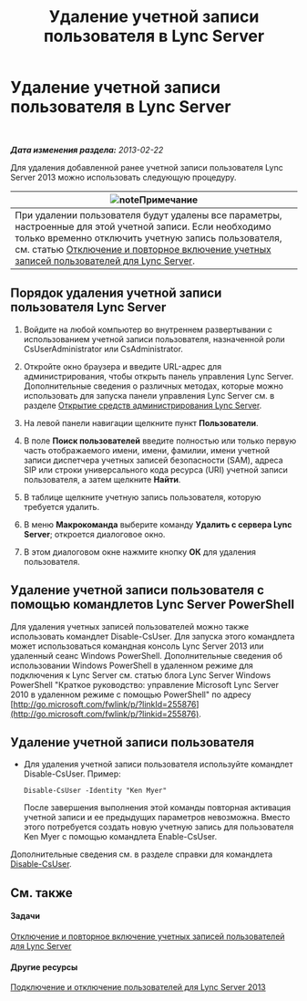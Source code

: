 ﻿---
title: Удаление учетной записи пользователя в Lync Server
TOCTitle: Удаление учетной записи пользователя в Lync Server
ms:assetid: 2f512aba-e358-45ae-af58-74312ee9c514
ms:mtpsurl: https://technet.microsoft.com/ru-ru/library/JJ688008(v=OCS.15)
ms:contentKeyID: 49887924
ms.date: 05/19/2016
mtps_version: v=OCS.15
ms.translationtype: HT
---

# Удаление учетной записи пользователя в Lync Server

 

_**Дата изменения раздела:** 2013-02-22_

Для удаления добавленной ранее учетной записи пользователя Lync Server 2013 можно использовать следующую процедуру.

<table>
<thead>
<tr class="header">
<th><img src="images/Gg398412.note(OCS.15).gif" title="note" alt="note" />Примечание</th>
</tr>
</thead>
<tbody>
<tr class="odd">
<td>При удалении пользователя будут удалены все параметры, настроенные для этой учетной записи. Если необходимо только временно отключить учетную запись пользователя, см. статью <a href="lync-server-2013-disable-or-re-enable-user-account-for-lync-server.md">Отключение и повторное включение учетных записей пользователей для Lync Server</a>.</td>
</tr>
</tbody>
</table>


## Порядок удаления учетной записи пользователя Lync Server

1.  Войдите на любой компьютер во внутреннем развертывании с использованием учетной записи пользователя, назначенной роли CsUserAdministrator или CsAdministrator.

2.  Откройте окно браузера и введите URL-адрес для администрирования, чтобы открыть панель управления Lync Server. Дополнительные сведения о различных методах, которые можно использовать для запуска панели управления Lync Server см. в разделе [Открытие средств администрирования Lync Server](lync-server-2013-open-lync-server-administrative-tools.md).

3.  На левой панели навигации щелкните пункт **Пользователи**.

4.  В поле **Поиск пользователей** введите полностью или только первую часть отображаемого имени, имени, фамилии, имени учетной записи диспетчера учетных записей безопасности (SAM), адреса SIP или строки универсального кода ресурса (URI) учетной записи пользователя, а затем щелкните **Найти**.

5.  В таблице щелкните учетную запись пользователя, которую требуется удалить.

6.  В меню **Макрокоманда** выберите команду **Удалить с сервера Lync Server**; откроется диалоговое окно.

7.  В этом диалоговом окне нажмите кнопку **ОК** для удаления пользователя.

## Удаление учетной записи пользователя с помощью командлетов Lync Server PowerShell

Для удаления учетных записей пользователей можно также использовать командлет Disable-CsUser. Для запуска этого командлета может использоваться командная консоль Lync Server 2013 или удаленный сеанс Windows PowerShell. Дополнительные сведения об использовании Windows PowerShell в удаленном режиме для подключения к Lync Server см. статью блога Lync Server Windows PowerShell "Краткое руководство: управление Microsoft Lync Server 2010 в удаленном режиме с помощью PowerShell" по адресу [http://go.microsoft.com/fwlink/p/?linkId=255876](http://go.microsoft.com/fwlink/p/?linkid=255876).

## Удаление учетной записи пользователя

  - Для удаления учетной записи пользователя используйте командлет Disable-CsUser. Пример:
    
        Disable-CsUser -Identity "Ken Myer"
    
    После завершения выполнения этой команды повторная активация учетной записи и ее предыдущих параметров невозможна. Вместо этого потребуется создать новую учетную запись для пользователя Ken Myer с помощью командлета Enable-CsUser.

Дополнительные сведения см. в разделе справки для командлета [Disable-CsUser](https://docs.microsoft.com/en-us/powershell/module/skype/Disable-CsUser).

## См. также

#### Задачи

[Отключение и повторное включение учетных записей пользователей для Lync Server](lync-server-2013-disable-or-re-enable-user-account-for-lync-server.md)  

#### Другие ресурсы

[Подключение и отключение пользователей для Lync Server 2013](lync-server-2013-enabling-and-disabling-users-for-lync-server.md)

